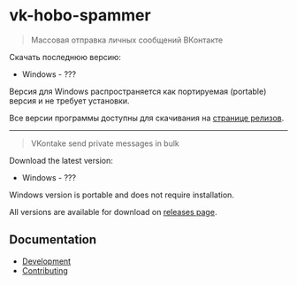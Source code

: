 vk-hobo-spammer
===

> Массовая отправка личных сообщений ВКонтакте

Скачать последнюю версию:

- Windows - ???

Версия для Windows распространяется как портируемая (portable) версия и не требует установки.

Все версии программы доступны для скачивания на [странице релизов](https://github.com/mradionov/vk-hobo-spammer/releases).

---

> VKontake send private messages in bulk

Download the latest version:

- Windows - ???

Windows version is portable and does not require installation.

All versions are available for download on [releases page](https://github.com/mradionov/vk-hobo-spammer/releases).


## Documentation

- [Development](docs/DEVELOPMENT.md)
- [Contributing](docs/CONTRIBUTING.md)
